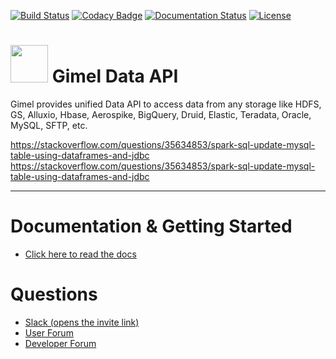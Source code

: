[![Build Status](https://travis-ci.org/paypal/gimel.svg?branch=master)](https://travis-ci.org/paypal/gimel)
[![Codacy Badge](https://api.codacy.com/project/badge/Grade/95130dc3cc0a4be1852ca5d4363d3214)](https://www.codacy.com/app/Dee-Pac/gimel?utm_source=github.com&amp;utm_medium=referral&amp;utm_content=paypal/gimel&amp;utm_campaign=Badge_Grade)
[![Documentation Status](https://readthedocs.org/projects/gimel/badge/?version=latest)](http://gimel.readthedocs.io/en/latest/?badge=latest)
[![License](http://img.shields.io/:license-Apache%202-blue.svg)](http://www.apache.org/licenses/LICENSE-2.0.txt)

# <img src="docs/images/gimel.png" width="60" height="60" /> Gimel Data API


Gimel provides unified Data API to access data from any storage like HDFS, GS, Alluxio, Hbase, Aerospike, BigQuery, Druid, Elastic, Teradata, Oracle, MySQL, SFTP, etc.

https://stackoverflow.com/questions/35634853/spark-sql-update-mysql-table-using-dataframes-and-jdbc
https://stackoverflow.com/questions/35634853/spark-sql-update-mysql-table-using-dataframes-and-jdbc

--------------------------------------------------------------------------------------------------------------------

# Documentation & Getting Started

  * [Click here to read the docs](http://gimel.readthedocs.io/)

# Questions

  * [Slack (opens the invite link)](https://gimel-dev.slack.com/x-341898137591-449590379888/reset/enQtNDUwMjMyNDM1MTg3LWUwOGFhNDlhMWQyMWY2YWEwMTM3NmVmMGM5Y2MwZThjNDdmZGE4ZWIxMGUwZGZkN2NlZjUwMGM0Mzc1ZGIyNTU)
  * [User Forum](https://groups.google.com/d/forum/gimel-user)
  * [Developer Forum](https://groups.google.com/d/forum/gimel-dev)

